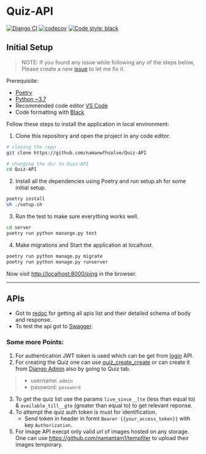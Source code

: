 # Quiz-API
[![Django CI](https://github.com/namanwfhsolve/Quiz-API/actions/workflows/ci.yml/badge.svg)](https://github.com/namanwfhsolve/Quiz-API/actions/workflows/ci.yml)
[![codecov](https://codecov.io/gh/namanwfhsolve/Quiz-API/branch/main/graph/badge.svg?token=V476GWQM89)](https://codecov.io/gh/namanwfhsolve/Quiz-API)
[![Code style: black](https://img.shields.io/badge/code%20style-black-000000.svg)](https://github.com/psf/black)

## Initial Setup

> NOTE: If you found any issue while following any of the steps below, Please create a new 
> [issue](https://github.com/namanwfhsolve/Quiz-API/issues/new) to let me fix it.

Prerequisite:
- [Poetry](https://python-poetry.org/docs/#installation)
- [Python ~3.7](https://www.python.org/downloads/)
- Recommended code editor [VS Code](https://code.visualstudio.com/download)
- Code formatting with [Black](https://github.com/psf/black)

Follow these steps to install the application in local environment:
1. Clone this repository and open the project in any code editor.

```bash
# cloning the repo
git clone https://github.com/namanwfhsolve/Quiz-API

# changing the dir to Quiz-API
cd Quiz-API
```
2. Install all the dependencies using Poetry and run setup.sh for some initial setup.
```bash
poetry install
sh ./setup.sh
```
3. Run the test to make sure everything works well.
```bash
cd server
poetry run python manange.py test
```
4. Make migrations and Start the application at localhost.
```bash
poetry run python manage.py migrate
poetry run python manage.py runserver
```
Now visit [http://localhost:8000/ping](http://localhost:8000/ping) in the browser.

***

## APIs

- Got to [redoc](http://13.233.61.192:8000/redoc/) for getting all apis list and their detailed schema of body and response.
- To test the api got to [Swagger](http://13.233.61.192:8000/swagger/).

### Some more Points:
1. For authentication JWT token is used which can be get from [login](http://13.233.61.192:8000/redoc/#operation/login_create) API.
2. For creating the Quiz one can use [quiz_create_create](http://13.233.61.192:8000/redoc/#operation/quiz_create_create) or can create it from [Django Admin](http://13.233.61.192:8000/admin) also by going to Quiz tab.
> - username: `admin`
> - password: `password`
3. To get the quiz list use the params `live_since__lte` (less than equal to) & `available_till__gte` (greater than equal to) to get relevant reponse.
4. To attempt the quiz auth token is must for identification.
    - Send token in header in formt `Bearer {{your_access_token}}` with key `Authorization`.
5. For image API execpt only valid url of images hosted on any storage. One can use https://github.com/namantam1/tempfiler to upload their images temporary.




